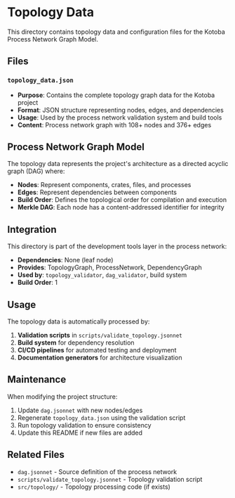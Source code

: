 # Topology Data

This directory contains topology data and configuration files for the Kotoba Process Network Graph Model.

## Files

### `topology_data.json`
- **Purpose**: Contains the complete topology graph data for the Kotoba project
- **Format**: JSON structure representing nodes, edges, and dependencies
- **Usage**: Used by the process network validation system and build tools
- **Content**: Process network graph with 108+ nodes and 376+ edges

## Process Network Graph Model

The topology data represents the project's architecture as a directed acyclic graph (DAG) where:

- **Nodes**: Represent components, crates, files, and processes
- **Edges**: Represent dependencies between components
- **Build Order**: Defines the topological order for compilation and execution
- **Merkle DAG**: Each node has a content-addressed identifier for integrity

## Integration

This directory is part of the development tools layer in the process network:

- **Dependencies**: None (leaf node)
- **Provides**: TopologyGraph, ProcessNetwork, DependencyGraph
- **Used by**: `topology_validator`, `dag_validator`, build system
- **Build Order**: 1

## Usage

The topology data is automatically processed by:

1. **Validation scripts** in `scripts/validate_topology.jsonnet`
2. **Build system** for dependency resolution
3. **CI/CD pipelines** for automated testing and deployment
4. **Documentation generators** for architecture visualization

## Maintenance

When modifying the project structure:

1. Update `dag.jsonnet` with new nodes/edges
2. Regenerate `topology_data.json` using the validation script
3. Run topology validation to ensure consistency
4. Update this README if new files are added

## Related Files

- `dag.jsonnet` - Source definition of the process network
- `scripts/validate_topology.jsonnet` - Topology validation script
- `src/topology/` - Topology processing code (if exists)
